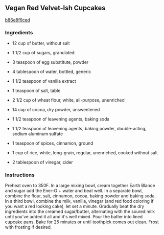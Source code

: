 ## Vegan Red Velvet-Ish Cupcakes

[b86e8f9ced](http://www.food.com/recipe/vegan-red-velvet-ish-cupcakes-166986)

### Ingredients

 - 12 cup of butter, without salt

 - 1 1/2 cup of sugars, granulated

 - 3 teaspoon of egg substitute, powder

 - 4 tablespoon of water, bottled, generic

 - 1 1/2 teaspoon of vanilla extract

 - 1 teaspoon of salt, table

 - 2 1/2 cup of wheat flour, white, all-purpose, unenriched

 - 14 cup of cocoa, dry powder, unsweetened

 - 1 1/2 teaspoon of leavening agents, baking soda

 - 1 1/2 teaspoon of leavening agents, baking powder, double-acting, sodium aluminum sulfate

 - 1 teaspoon of spices, cinnamon, ground

 - 1 cup of rice, white, long-grain, regular, unenriched, cooked without salt

 - 2 tablespoon of vinegar, cider

### Instructions

Preheat oven to 350F. In a large mixing bowl, cream together Earth Blance and sugar add the Ener-G + water and beat well. In a separate bowl, combine the flour, salt, cinnamon, cocoa, baking powder and baking soda. In a third bowl, combine the milk, vanilla, vinegar (and red food coloring if you want a red looking cake), let set a minute. Gradually beat the dry ingredients into the creamed sugar/butter, alternating with the soured milk until you've added it all and it's well mixed. Pour the batter into lined cupcake pans. Bake for 25 minutes or until toothpick comes out clean. Frost with frosting if desired.